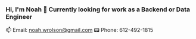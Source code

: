 ### Hi, I'm Noah 🎈 Currently looking for work as a Backend or Data Engineer

📫 Email: noah.wrolson@gmail.com
📟 Phone: 612-492-1815

<!--
**nwrolson/nwrolson** is a ✨ _special_ ✨ repository because its `README.md` (this file) appears on your GitHub profile.

Here are some ideas to get you started:

- 🔭 I’m currently working on ...
- 🌱 I’m currently learning ...
- 👯 I’m looking to collaborate on ...
- 🤔 I’m looking for help with ...
- 💬 Ask me about ...
- 📫 How to reach me: ...
- 😄 Pronouns: ...
- ⚡ Fun fact: ...
-->
